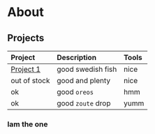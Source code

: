 <h1>About</h1>


<h2>Projects</h2>


<table>
    <thead>
      <tr>
        <th style="text-align: left">Project</th>
        <th style="text-align: left">Description</th>
        <th style="text-align: left">Tools</th>
      </tr>
    </thead>
    <tbody>
      <tr>
        <td style="text-align: left"><a href="./Journey/001/day1.html" title="Project 1">Project 1</a></td>
        <td style="text-align: left">good swedish fish</td>
        <td style="text-align: left">nice</td>
      </tr>
      <tr>
        <td style="text-align: left">out of stock</td>
        <td style="text-align: left">good and plenty</td>
        <td style="text-align: left">nice</td>
      </tr>
      <tr>
        <td style="text-align: left">ok</td>
        <td style="text-align: left">good <code class="language-plaintext highlighter-rouge">oreos</code></td>
        <td style="text-align: left">hmm</td>
      </tr>
      <tr>
        <td style="text-align: left">ok</td>
        <td style="text-align: left">good <code class="language-plaintext highlighter-rouge">zoute</code> drop</td>
        <td style="text-align: left">yumm</td>
      </tr>
    </tbody>
  </table>

<h3>Iam the one</h3>
